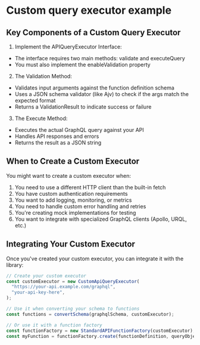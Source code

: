 # Custom query executor example

## Key Components of a Custom Query Executor

1. Implement the APIQueryExecutor Interface:

- The interface requires two main methods: validate and executeQuery
- You must also implement the enableValidation property

2. The Validation Method:

- Validates input arguments against the function definition schema
- Uses a JSON schema validator (like Ajv) to check if the args match the
  expected
  format
- Returns a ValidationResult to indicate success or failure

3. The Execute Method:

- Executes the actual GraphQL query against your API
- Handles API responses and errors
- Returns the result as a JSON string

## When to Create a Custom Executor

You might want to create a custom executor when:

1. You need to use a different HTTP client than the built-in fetch
2. You have custom authentication requirements
3. You want to add logging, monitoring, or metrics
4. You need to handle custom error handling and retries
5. You're creating mock implementations for testing
6. You want to integrate with specialized GraphQL clients (Apollo, URQL, etc.)

## Integrating Your Custom Executor

Once you've created your custom executor, you can integrate it with the library:

```typescript
// Create your custom executor
const customExecutor = new CustomApiQueryExecutor(
  "https://your-api.example.com/graphql",
  "your-api-key-here",
);

// Use it when converting your schema to functions
const functions = convertSchema(graphqlSchema, customExecutor);

// Or use it with a function factory
const functionFactory = new StandardAPIFunctionFactory(customExecutor);
const myFunction = functionFactory.create(functionDefinition, queryObject);
```
